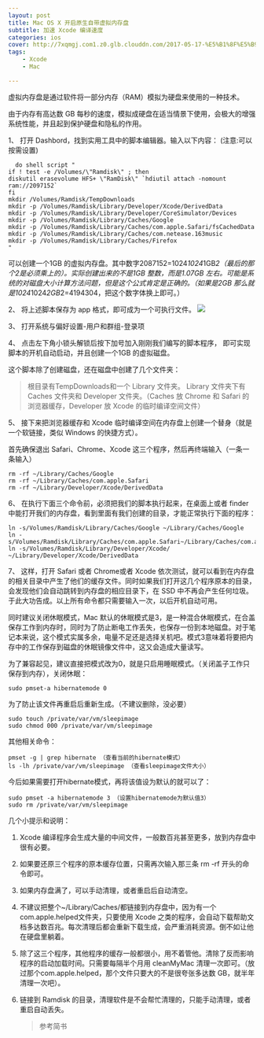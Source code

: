 ```yaml
---
layout: post
title: Mac OS X 开启原生自带虚拟内存盘
subtitle: 加速 Xcode 编译速度
categories: ios
cover: http://7xqmgj.com1.z0.glb.clouddn.com/2017-05-17-%E5%B1%8F%E5%B9%95%E5%BF%AB%E7%85%A7%202017-05-17%20%E4%B8%8A%E5%8D%889.59.46.png
tags: 
    - Xcode
    - Mac

---
```


虚拟内存盘是通过软件将一部分内存（RAM）模拟为硬盘来使用的一种技术。

由于内存有高达数 GB 每秒的速度，模拟成硬盘在适当情景下使用，会极大的增强系统性能，并且起到保护硬盘和隐私的作用。

1、 打开 Dashbord，找到实用工具中的脚本编辑器。输入以下内容： (注意:可以按需设置) 

	  do shell script "
	if ! test -e /Volumes/\"Ramdisk\" ; then
	diskutil erasevolume HFS+ \"RamDisk\" `hdiutil attach -nomount 	ram://2097152`
	fi
	mkdir /Volumes/Ramdisk/TempDownloads
	mkdir -p /Volumes/Ramdisk/Library/Developer/Xcode/DerivedData
	mkdir -p /Volumes/Ramdisk/Library/Developer/CoreSimulator/Devices
	mkdir -p /Volumes/Ramdisk/Library/Caches/Google
	mkdir -p /Volumes/Ramdisk/Library/Caches/com.apple.Safari/fsCachedData
	mkdir -p /Volumes/Ramdisk/Library/Caches/com.netease.163music
	mkdir -p /Volumes/Ramdisk/Library/Caches/Firefox
	"  
	
可以创建一个1GB 的虚拟内存盘。其中数字2087152=1024*1024*1GB*2（最后的那个2是必须乘上的）。实际创建出来的不是1GB 整数，而是1.07GB 左右。可能是系统的对磁盘大小计算方法问题，但是这个公式肯定是正确的。（如果是2GB 那么就是1024*1024*2GB*2=4194304，把这个数字体换上即可。）  

2、 将上述脚本保存为 app 格式，即可成为一个可执行文件。
![](http://7xqmgj.com1.z0.glb.clouddn.com/2017-05-16-jiaobenApp.png)  

3、 打开系统与偏好设置-用户和群组-登录项  

4、 点击左下角小锁头解锁后按下加号加入刚刚我们编写的脚本程序，
即可实现脚本的开机自动启动，并且创建一个1GB 的虚拟磁盘。

这个脚本除了创建磁盘，还在磁盘中创建了几个文件夹：  
>根目录有TempDownloads和一个 Library 文件夹。
Library 文件夹下有 Caches 文件夹和 Developer 文件夹。（Caches 放 Chrome 和 Safari 的浏览器缓存，Developer 放 Xcode 的临时编译空间文件）  

5、 接下来把浏览器缓存和 Xcode 临时编译空间在内存盘上创建一个替身（就是一个软链接，类似 Windows 的快捷方式）。

首先确保退出 Safari、Chrome、Xcode 这三个程序，然后再终端输入（一条一条输入）  

	rm -rf ~/Library/Caches/Google
	rm -rf ~/Library/Caches/com.apple.Safari
	rm -rf ~/Library/Developer/Xcode/DerivedData  
	
6、 在执行下面三个命令前，必须把我们的脚本执行起来，在桌面上或者 finder 中能打开我们的内存盘，看到里面有我们创建的目录，才能正常执行下面的程序：

	ln -s/Volumes/Ramdisk/Library/Caches/Google ~/Library/Caches/Google
	ln -s/Volumes/Ramdisk/Library/Caches/com.apple.Safari~/Library/Caches/com.apple.Safari
	ln -s/Volumes/Ramdisk/Library/Developer/Xcode/ ~/Library/Developer/Xcode/DerivedData

7、 这样，打开 Safari 或者 Chrome或者 Xcode 依次测试，就可以看到在内存盘的相关目录中产生了他们的缓存文件。同时如果我们打开这几个程序原本的目录，会发现他们会自动跳转到内存盘的相应目录下，在 SSD 中不再会产生任何垃圾。于此大功告成。以上所有命令都只需要输入一次，以后开机自动可用。  

同时建议关闭休眠模式，Mac 默认的休眠模式是3，是一种混合休眠模式，在合盖保存工作到内存时，同时为了防止断电工作丢失，也保存一份到本地磁盘。对于笔记本来说，这个模式实属多余，电量不足还是选择关机吧。模式3意味着将要把内存中的工作保存到磁盘的休眠镜像文件中，这又会造成大量读写。  

为了兼容起见，建议直接把模式改为0，就是只启用睡眠模式。（关闭盖子工作只保存到内存），关闭休眠：  
	
	sudo pmset-a hibernatemode 0  
	
为了防止该文件再重启后重新生成。（不建议删除，没必要）  
	
	sudo touch /private/var/vm/sleepimage 
	sudo chmod 000 /private/var/vm/sleepimage  
	
其他相关命令：  

	pmset -g | grep hibernate （查看当前的hibernate模式）
	ls -lh /private/var/vm/sleepimage （查看sleepimage文件大小）  
	
今后如果需要打开hibernate模式，再将该值设为默认的就可以了：

	sudo pmset -a hibernatemode 3 （设置hibernatemode为默认值3）
	sudo rm /private/var/vm/sleepimage  
	
几个小提示和说明：

1. Xcode 编译程序会生成大量的中间文件，一般数百兆甚至更多，放到内存盘中很有必要。

2. 如果要还原三个程序的原本缓存位置，只需再次输入那三条 rm -rf 开头的命令即可。

3. 如果内存盘满了，可以手动清理，或者重启后自动清空。

4. 不建议把整个~/Library/Caches/都链接到内存盘中，因为有一个 com.apple.helped文件夹，只要使用 Xcode 之类的程序，会自动下载帮助文档多达数百兆。每次清理后都会重新下载生成，会严重消耗资源。倒不如让他在硬盘里躺着。

5. 除了这三个程序，其他程序的缓存一般都很小，用不着管他。清除了反而影响程序的启动加载时间。只需要每隔半个月用 cleanMyMac 清理一次即可。（放过那个com.apple.helped，那个文件只要大的不是很夸张多达数 GB，就半年清理一次吧）。

6. 链接到 Ramdisk 的目录，清理软件是不会帮忙清理的，只能手动清理，或者重启自动丢失。

	> 参考简书
